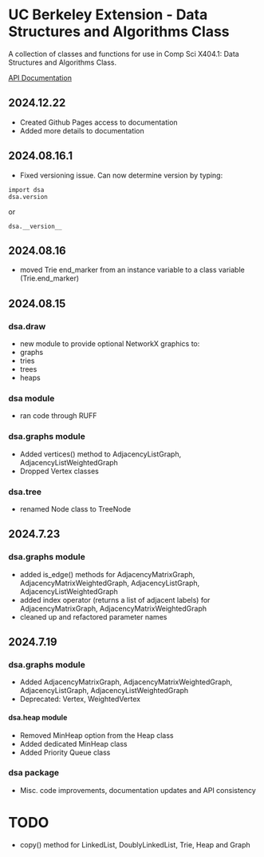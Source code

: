# UC Berkeley Extension - Data Structures and Algorithms Class 

A collection of classes and functions for use in Comp Sci X404.1: Data Structures and Algorithms Class.

[API Documentation](src/html/dsa)	
## 2024.12.22
* Created Github Pages access to documentation
* Added more details to documentation

## 2024.08.16.1
* Fixed versioning issue. Can now determine version by typing:
```
import dsa
dsa.version
```
or

```
dsa.__version__
```
## 2024.08.16
* moved Trie end_marker from an instance variable to a class variable (Trie.end_marker)

## 2024.08.15
### dsa.draw
* new module to provide optional NetworkX graphics to:
* graphs
* tries
* trees
* heaps

### dsa module
* ran code through RUFF
### dsa.graphs module
* Added vertices() method to AdjacencyListGraph, AdjacencyListWeightedGraph
* Dropped Vertex classes

### dsa.tree
* renamed Node class to TreeNode

## 2024.7.23
### dsa.graphs module
* added is_edge() methods for AdjacencyMatrixGraph, AdjacencyMatrixWeightedGraph, AdjacencyListGraph, AdjacencyListWeightedGraph
* added index operator (returns a list of adjacent labels) for AdjacencyMatrixGraph, AdjacencyMatrixWeightedGraph
* cleaned up and refactored parameter names

## 2024.7.19
### dsa.graphs module
* Added AdjacencyMatrixGraph, AdjacencyMatrixWeightedGraph, AdjacencyListGraph, AdjacencyListWeightedGraph
* Deprecated: Vertex, WeightedVertex

#### dsa.heap module
* Removed MinHeap option from the Heap class
* Added dedicated MinHeap class
* Added Priority Queue class

### dsa package
* Misc. code improvements, documentation updates and API consistency

# TODO
* copy() method for LinkedList, DoublyLinkedList, Trie, Heap and Graph

